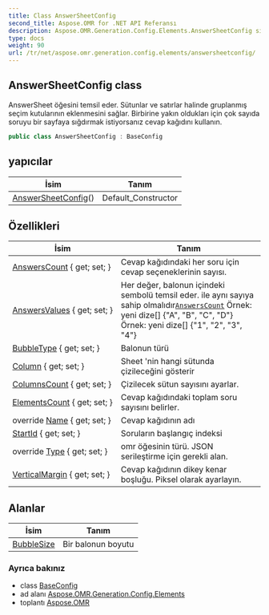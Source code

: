 ```yaml
---
title: Class AnswerSheetConfig
second_title: Aspose.OMR for .NET API Referansı
description: Aspose.OMR.Generation.Config.Elements.AnswerSheetConfig sınıf. AnswerSheet öğesini temsil eder. Sütunlar ve satırlar halinde gruplanmış seçim kutularının eklenmesini sağlar. Birbirine yakın oldukları için çok sayıda soruyu bir sayfaya sığdırmak istiyorsanız cevap kağıdını kullanın.
type: docs
weight: 90
url: /tr/net/aspose.omr.generation.config.elements/answersheetconfig/
---
```

## AnswerSheetConfig class

AnswerSheet öğesini temsil eder. Sütunlar ve satırlar halinde gruplanmış seçim kutularının eklenmesini sağlar. Birbirine yakın oldukları için çok sayıda soruyu bir sayfaya sığdırmak istiyorsanız cevap kağıdını kullanın.

```csharp
public class AnswerSheetConfig : BaseConfig
```

## yapıcılar

| İsim | Tanım |
| --- | --- |
| [AnswerSheetConfig](answersheetconfig/)() | Default_Constructor |

## Özellikleri

| İsim | Tanım |
| --- | --- |
| [AnswersCount](../../aspose.omr.generation.config.elements/answersheetconfig/answerscount/) { get; set; } | Cevap kağıdındaki her soru için cevap seçeneklerinin sayısı. |
| [AnswersValues](../../aspose.omr.generation.config.elements/answersheetconfig/answersvalues/) { get; set; } | Her değer, balonun içindeki sembolü temsil eder. ile aynı sayıya sahip olmalıdır[`AnswersCount`](./answerscount/) Örnek: yeni dize[] {"A", "B", "C", "D"} Örnek: yeni dize[] {"1", "2", "3", "4"} |
| [BubbleType](../../aspose.omr.generation.config.elements/answersheetconfig/bubbletype/) { get; set; } | Balonun türü |
| [Column](../../aspose.omr.generation.config.elements/answersheetconfig/column/) { get; set; } | Sheet 'nin hangi sütunda çizileceğini gösterir |
| [ColumnsCount](../../aspose.omr.generation.config.elements/answersheetconfig/columnscount/) { get; set; } | Çizilecek sütun sayısını ayarlar. |
| [ElementsCount](../../aspose.omr.generation.config.elements/answersheetconfig/elementscount/) { get; set; } | Cevap kağıdındaki toplam soru sayısını belirler. |
| override [Name](../../aspose.omr.generation.config.elements/answersheetconfig/name/) { get; set; } | Cevap kağıdının adı |
| [StartId](../../aspose.omr.generation.config.elements/answersheetconfig/startid/) { get; set; } | Soruların başlangıç indeksi |
| override [Type](../../aspose.omr.generation.config.elements/answersheetconfig/type/) { get; set; } | omr öğesinin türü. JSON serileştirme için gerekli alan. |
| [VerticalMargin](../../aspose.omr.generation.config.elements/answersheetconfig/verticalmargin/) { get; set; } | Cevap kağıdının dikey kenar boşluğu. Piksel olarak ayarlayın. |

## Alanlar

| İsim | Tanım |
| --- | --- |
| [BubbleSize](../../aspose.omr.generation.config.elements/answersheetconfig/bubblesize/) | Bir balonun boyutu |

### Ayrıca bakınız

* class [BaseConfig](../../aspose.omr.generation.config/baseconfig/)
* ad alanı [Aspose.OMR.Generation.Config.Elements](../../aspose.omr.generation.config.elements/)
* toplantı [Aspose.OMR](../../)


